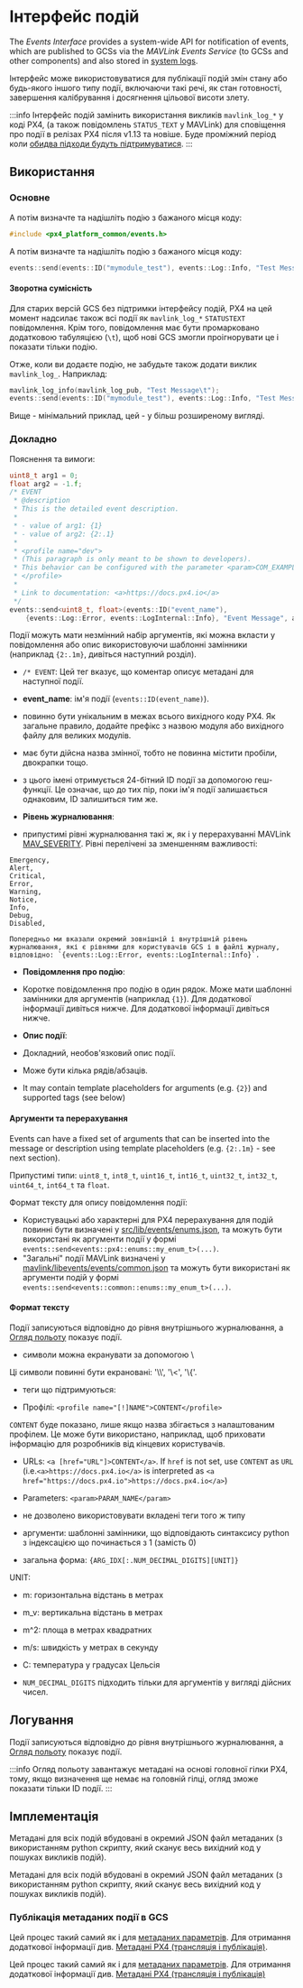 # Інтерфейс подій

<Badge type="tip" text="PX4 v1.13" />

The _Events Interface_ provides a system-wide API for notification of events, which are published to GCSs via the _MAVLink Events Service_ (to GCSs and other components) and also stored in [system logs](../dev_log/logging.md).

Інтерфейс може використовуватися для публікації подій змін стану або будь-якого іншого типу події, включаючи такі речі, як стан готовності, завершення калібрування і досягнення цільової висоти злету.

:::info
Інтерфейс подій замінить використання викликів `mavlink_log_*` у коді PX4, (а також повідомлень `STATUS_TEXT` у MAVLink) для сповіщення про події в релізах PX4 після v1.13 та новіше.
Буде проміжний період коли [обидва підходи будуть підтримуватися](#backward-compatibility).
:::

## Використання

### Основне

А потім визначте та надішліть подію з бажаного місця коду:

```cpp
#include <px4_platform_common/events.h>
```

А потім визначте та надішліть подію з бажаного місця коду:

```cpp
events::send(events::ID("mymodule_test"), events::Log::Info, "Test Message");
```

#### Зворотна сумісність

Для старих версій GCS без підтримки інтерфейсу подій, PX4 на цей момент надсилає також всі події як `mavlink_log_*` `STATUSTEXT` повідомлення.
Крім того, повідомлення має бути промарковано додатковою табуляцією (`\t`), щоб нові GCS змогли проігнорувати це і показати тільки подію.

Отже, коли ви додаєте подію, не забудьте також додати виклик `mavlink_log_`. Наприклад:

```cpp
mavlink_log_info(mavlink_log_pub, "Test Message\t");
events::send(events::ID("mymodule_test"), events::Log::Info, "Test Message");
```

Вище - мінімальний приклад, цей - у більш розширеному вигляді.

### Докладно

Пояснення та вимоги:

```cpp
uint8_t arg1 = 0;
float arg2 = -1.f;
/* EVENT
 * @description
 * This is the detailed event description.
 *
 * - value of arg1: {1}
 * - value of arg2: {2:.1}
 *
 * <profile name="dev">
 * (This paragraph is only meant to be shown to developers).
 * This behavior can be configured with the parameter <param>COM_EXAMPLE</param>.
 * </profile>
 *
 * Link to documentation: <a>https://docs.px4.io</a>
 */
events::send<uint8_t, float>(events::ID("event_name"),
	{events::Log::Error, events::LogInternal::Info}, "Event Message", arg1, arg2);
```

Події можуть мати незмінний набір аргументів, які можна вкласти у повідомлення або опис використовуючи шаблонні замінники (наприклад <code>{2:.1m}</code>, дивіться наступний розділ).

- `/* EVENT`: Цей тег вказує, що коментар описує метадані для наступної події.

- **event_name**: ім'я події (`events::ID(event_name)`).
 - повинно бути унікальним в межах всього вихідного коду PX4.
  Як загальне правило, додайте префікс з назвою модуля або вихідного файлу для великих модулів.
 - має бути дійсна назва змінної, тобто не повинна містити пробіли, двокрапки тощо.
 - з цього імені отримується 24-бітний ID події за допомогою геш-функції.
  Це означає, що до тих пір, поки ім'я події залишається однаковим, ID залишиться тим же.

- **Рівень журналювання**:

 - припустимі рівні журналювання такі ж, як і у перерахуванні MAVLink [MAV_SEVERITY](https://mavlink.io/en/messages/common.html#MAV_SEVERITY).
  Рівні перелічені за зменшенням важливості:

  ```plain
  Emergency,
  Alert,
  Critical,
  Error,
  Warning,
  Notice,
  Info,
  Debug,
  Disabled,
  ```

 ```
 Попередньо ми вказали окремий зовнішній і внутрішній рівень журналювання, які є рівнями для користувачів GCS і в файлі журналу, відповідно: `{events::Log::Error, events::LogInternal::Info}`.
 ```

- **Повідомлення про подію**:
 - Коротке повідомлення про подію в один рядок.
  Може мати шаблонні замінники для аргументів (наприклад `{1}`). Для додаткової інформації дивіться нижче. Для додаткової інформації дивіться нижче.

- **Опис події**:
 - Докладний, необов'язковий опис події.
 - Може бути кілька рядів/абзаців.
 - It may contain template placeholders for arguments (e.g. `{2}`) and supported tags (see below)

#### Аргументи та перерахування

Events can have a fixed set of arguments that can be inserted into the message or description using template placeholders (e.g. `{2:.1m}` - see next section).

Припустимі типи: `uint8_t`, `int8_t`, `uint16_t`, `int16_t`, `uint32_t`, `int32_t`, `uint64_t`, `int64_t` та `float`.

Формат тексту для опису повідомлення події:

- Користувацькі або характерні для PX4 перерахування для подій повинні бути визначені у [src/lib/events/enums.json](https://github.com/PX4/PX4-Autopilot/blob/main/src/lib/events/enums.json), та можуть бути використані як аргументи події у формі `events::send<events::px4::enums::my_enum_t>(...)`.
- "Загальні" події MAVLink визначені у [mavlink/libevents/events/common.json](https://github.com/mavlink/libevents/blob/master/events/common.json) та можуть бути використані як аргументи подій у формі `events::send<events::common::enums::my_enum_t>(...)`.

#### Формат тексту

Події записуються відповідно до рівня внутрішнього журналювання, а <a href="../log/flight_review.md">Огляд польоту</a> показує події.

- символи можна екранувати за допомогою \\

 Ці символи повинні бути екрановані: '\\\\', '\\<', '\\{'.

- теги що підтримуються:

 - Профілі: `<profile name="[!]NAME">CONTENT</profile>`

  `CONTENT` буде показано, лише якщо назва збігається з налаштованим профілем.
  Це може бути використано, наприклад, щоб приховати інформацію для розробників від кінцевих користувачів.

 - URLs: `<a [href="URL"]>CONTENT</a>`.
  If `href` is not set, use `CONTENT` as `URL` (i.e.`<a>https://docs.px4.io</a>` is interpreted as `<a href="https://docs.px4.io">https://docs.px4.io</a>`)

 - Parameters: `<param>PARAM_NAME</param>`

 - не дозволено використовувати вкладені теги того ж типу

- аргументи: шаблонні замінники, що відповідають синтаксису python з індексацією що починається з 1 (замість 0)

 - загальна форма: `{ARG_IDX[:.NUM_DECIMAL_DIGITS][UNIT]}`

  UNIT:

  - m: горизонтальна відстань в метрах
  - m_v: вертикальна відстань в метрах
  - m^2: площа в метрах квадратних
  - m/s: швидкість у метрах в секунду
  - C: температура у градусах Цельсія

 - `NUM_DECIMAL_DIGITS` підходить тільки для аргументів у вигляді дійсних чисел.

## Логування

Події записуються відповідно до рівня внутрішнього журналювання, а [Огляд польоту](../log/flight_review.md) показує події.

:::info
Огляд польоту завантажує метадані на основі головної гілки PX4, тому, якщо визначення ще немає на головній гілці, огляд зможе показати тільки ID події.
:::

## Імплементація

Метадані для всіх подій вбудовані в окремий JSON файл метаданих (з використанням python скрипту, який сканує весь вихідний код у пошуках викликів подій).

Метадані для всіх подій вбудовані в окремий JSON файл метаданих (з використанням python скрипту, який сканує весь вихідний код у пошуках викликів подій).

### Публікація метаданих події в GCS

Цей процес такий самий як і для [метаданих параметрів](../advanced/parameters_and_configurations.md#publishing-parameter-metadata-to-a-gcs).
Для отримання додаткової інформації див. <a href="../advanced/px4_metadata.md"> Метадані PX4 (трансляція і публікація)</a>.

Цей процес такий самий як і для [метаданих параметрів](../advanced/parameters_and_configurations.md#publishing-parameter-metadata-to-a-gcs).
Для отримання додаткової інформації див. [Метадані PX4 (трансляція і публікація)](../advanced/px4_metadata.md)
